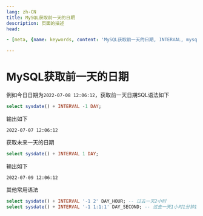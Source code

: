 ```yaml
---
lang: zh-CN  
title: MySQL获取前一天的日期      
description: 页面的描述  
head:

- [meta, {name: keywords, content: 'MySQL获取前一天的日期, INTERVAL, mysql'}]

---
```


# MySQL获取前一天的日期

例如今日日期为`2022-07-08 12:06:12`，获取前一天日期SQL语法如下

```sql
select sysdate() + INTERVAL -1 DAY;
```

输出如下

```text:no-line-numbers
2022-07-07 12:06:12
```

获取未来一天的日期

```sql
select sysdate() + INTERVAL 1 DAY;
```

输出如下

```text:no-line-numbers
2022-07-09 12:06:12
```

其他常用语法

```sql
select sysdate() + INTERVAL '-1 2' DAY_HOUR; -- 过去一天2小时
select sysdate() + INTERVAL '-1 1:1:1' DAY_SECOND; -- 过去一天1小时1分钟1秒
```

<Comment></Comment>
